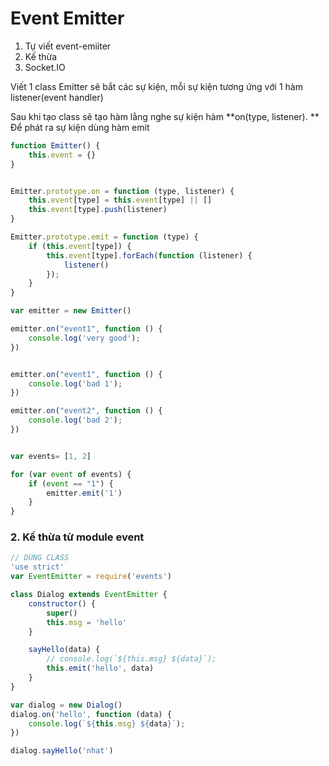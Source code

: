 # Event Emitter

1. Tự viết event-emiiter
2. Kế thừa
3. Socket.IO

Viết 1 class Emitter sẽ bắt các sự kiện, mỗi sự kiện tương ứng với 1 hàm listener\(event handler\)

Sau khi tạo class sẽ tạo hàm lằng nghe sự kiện hàm **on\(type, listener\). **  
Để phát ra sự kiện dùng hàm emit

```javascript
function Emitter() {
    this.event = {}
}


Emitter.prototype.on = function (type, listener) {
    this.event[type] = this.event[type] || []
    this.event[type].push(listener)
}

Emitter.prototype.emit = function (type) {
    if (this.event[type]) {
        this.event[type].forEach(function (listener) {
            listener()
        });
    }
}

var emitter = new Emitter()

emitter.on("event1", function () {
    console.log('very good');
})


emitter.on("event1", function () {
    console.log('bad 1');
})

emitter.on("event2", function () {
    console.log('bad 2');
})


var events= [1, 2]

for (var event of events) {
    if (event == "1") {
        emitter.emit('1')
    }
}
```

### 

### 2. Kế thừa từ module event

```javascript
// DÙNG CLASS
'use strict'
var EventEmitter = require('events')

class Dialog extends EventEmitter {
    constructor() {
        super()
        this.msg = 'hello'
    }

    sayHello(data) {
        // console.log(`${this.msg} ${data}`);
        this.emit('hello', data)
    }
}

var dialog = new Dialog()
dialog.on('hello', function (data) {
    console.log(`${this.msg} ${data}`);
})

dialog.sayHello('nhat')
```



